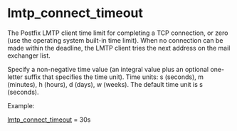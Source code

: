 # lmtp_connect_timeout 

 The Postfix LMTP client time limit for completing a TCP connection, or
zero (use the operating system built-in time limit).  When no
connection can be made within the deadline, the LMTP client tries
the next address on the mail exchanger list.  

 Specify a non-negative time value (an integral value plus an optional
one-letter suffix that specifies the time unit).  Time units: s
(seconds), m (minutes), h (hours), d (days), w (weeks).
The default time unit is s (seconds).  


Example:



<a href="postconf.5.html#lmtp_connect_timeout">lmtp_connect_timeout</a> = 30s



